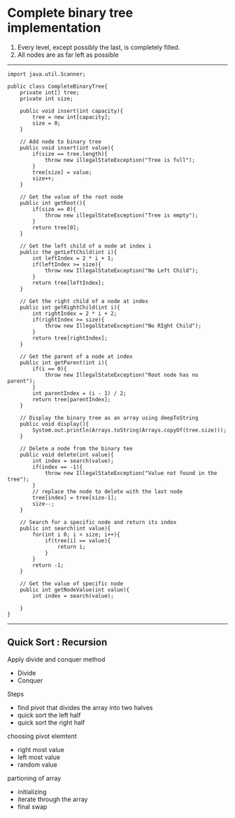 
# Complete binary tree implementation

1. Every level, except possibly the last, is completely filled.
2. All nodes are as far left as possible

---

```
import java.util.Scanner;

public class CompleteBinaryTree{
	private int[] tree;
	private int size;
	
	public void insert(int capacity){
		tree = new int[capacity];
		size = 0;
	}
	
	// Add node to binary tree
	public void insert(int value){
		if(size == tree.length){
			throw new illegalStateException("Tree is full");
		}
		tree[size] = value;
		size++;
	}
	
	// Get the value of the root node
	public int getRoot(){
		if(size == 0){
			throw new illegalStateException("Tree is empty");
		}
		return tree[0];
	}
	
	// Get the left child of a node at index i
	public the getLeftChild(int i){
		int leftIndex = 2 * i + 1;
		if(leftIndex >= size){
			throw new IllegalStateException("No Left Child");
		}
		return tree[leftIndex];
	}
	
	// Get the right child of a node at index
	public int getRightChild(int i){
		int rightIndex = 2 * i + 2;
		if(rightIndex >= size){
			throw new IllegalStateException("No RIght Child");
		}
		return tree[rightIndex];
	}
	
	// Get the parent of a node at index
	public int getParent(int i){
		if(i == 0){
			throw new IllegalStateException("Root node has no parent");
		}
		int parentIndex = (i - 1) / 2;
		return tree[parentIndex];
	}
	
	// Display the binary tree as an array using deepToString
	public void display(){
		System.out.println(Arrays.toString(Arrays.copyOf(tree.size)));
	}

	// Delete a node from the binary tee
	public void delete(int value){
		int index = search(value);
		if(index == -1){
			throw new IllegalStateException("Value not found in the tree");
		}
		// replace the node to delete with the last node
		tree[index] = tree[size-1];
		size--;
	}
	
	// Search for a specific node and return its index
	public int search(int value){
		for(int i 0; i < size; i++){
			if(tree[i] == value){
				return i;
			}
		}
		return -1;
	}
	
	// Get the value of specific node
	public int getNodeValue(int value){
		int index = search(value);
		
	}
}
```


---

## Quick Sort : Recursion

Apply divide and conquer method
- Divide
- Conquer


Steps
- find pivot that divides the array into two halves
- quick sort the left half
- quick sort the right half

choosing pivot elemtent

- right most value
- left most value
- random value

partioning of array
- initializing
- iterate through the array
- final swap

